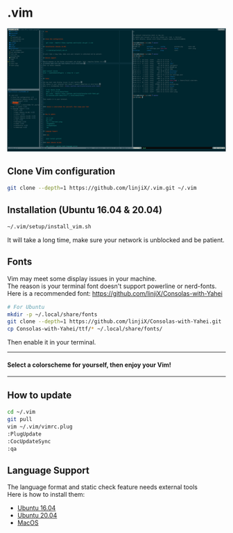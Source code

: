 # .vim

![preview image](preview.png)

## Clone Vim configuration

```bash
git clone --depth=1 https://github.com/linjiX/.vim.git ~/.vim
```

## Installation (Ubuntu 16.04 & 20.04)

```bash
~/.vim/setup/install_vim.sh
```

It will take a long time, make sure your network is unblocked and be patient.

## Fonts

Vim may meet some display issues in your machine.  
The reason is your terminal font doesn't support powerline or nerd-fonts.  
Here is a recommended font: <https://github.com/linjiX/Consolas-with-Yahei>

```bash
# For Ubuntu
mkdir -p ~/.local/share/fonts
git clone --depth=1 https://github.com/linjiX/Consolas-with-Yahei.git
cp Consolas-with-Yahei/ttf/* ~/.local/share/fonts/
```

Then enable it in your terminal.

---

#### Select a colorscheme for yourself, then enjoy your Vim!

---

## How to update

```bash
cd ~/.vim
git pull
vim ~/.vim/vimrc.plug
:PlugUpdate
:CocUpdateSync
:qa
```

## Language Support

The language format and static check feature needs external tools  
Here is how to install them:

-   [Ubuntu 16.04](setup/README_xenial.md)
-   [Ubuntu 20.04](setup/README_focal.md)
-   [MacOS](setup/README_macos.md)
